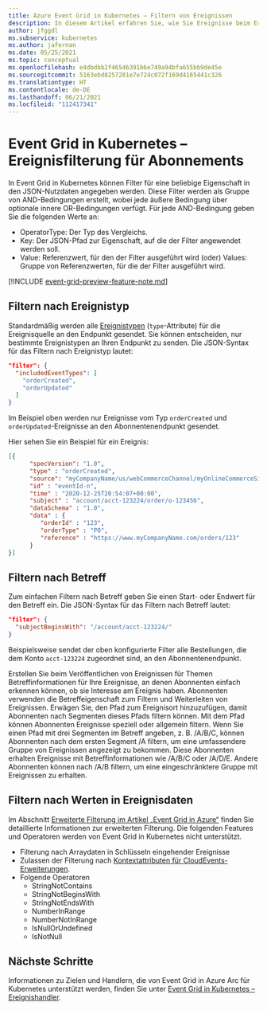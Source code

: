 ```yaml
---
title: Azure Event Grid in Kubernetes – Filtern von Ereignissen
description: In diesem Artikel erfahren Sie, wie Sie Ereignisse beim Erstellen eines Azure Event Grid-Abonnements filtern können.
author: jfggdl
ms.subservice: kubernetes
ms.author: jafernan
ms.date: 05/25/2021
ms.topic: conceptual
ms.openlocfilehash: e4dbdbb2f46546391b6e749a94bfa655bb9de45e
ms.sourcegitcommit: 5163ebd8257281e7e724c072f169d4165441c326
ms.translationtype: HT
ms.contentlocale: de-DE
ms.lasthandoff: 06/21/2021
ms.locfileid: "112417341"
---
```

# <a name="event-grid-on-kubernetes---event-filtering-for-subscriptions"></a>Event Grid in Kubernetes – Ereignisfilterung für Abonnements
In Event Grid in Kubernetes können Filter für eine beliebige Eigenschaft in den JSON-Nutzdaten angegeben werden. Diese Filter werden als Gruppe von AND-Bedingungen erstellt, wobei jede äußere Bedingung über optionale innere OR-Bedingungen verfügt. Für jede AND-Bedingung geben Sie die folgenden Werte an:

- OperatorType: Der Typ des Vergleichs.
- Key: Der JSON-Pfad zur Eigenschaft, auf die der Filter angewendet werden soll.
- Value: Referenzwert, für den der Filter ausgeführt wird (oder) Values: Gruppe von Referenzwerten, für die der Filter ausgeführt wird.

[!INCLUDE [event-grid-preview-feature-note.md](../includes/event-grid-preview-feature-note.md)]



## <a name="filter-by-event-type"></a>Filtern nach Ereignistyp
Standardmäßig werden alle [Ereignistypen](event-schemas.md) (`type`-Attribute) für die Ereignisquelle an den Endpunkt gesendet. Sie können entscheiden, nur bestimmte Ereignistypen an Ihren Endpunkt zu senden. Die JSON-Syntax für das Filtern nach Ereignistyp lautet:

```json
"filter": {
  "includedEventTypes": [
    "orderCreated",
    "orderUpdated"
  ]
}
```

Im Beispiel oben werden nur Ereignisse vom Typ `orderCreated` und `orderUpdated`-Ereignisse an den Abonnentenendpunkt gesendet. 

Hier sehen Sie ein Beispiel für ein Ereignis:

```json
[{
      "specVersion": "1.0",
      "type" : "orderCreated",
      "source": "myCompanyName/us/webCommerceChannel/myOnlineCommerceSiteBrandName",
      "id" : "eventId-n",
      "time" : "2020-12-25T20:54:07+00:00",
      "subject" : "account/acct-123224/order/o-123456",
      "dataSchema" : "1.0",
      "data" : {
         "orderId" : "123",
         "orderType" : "PO",
         "reference" : "https://www.myCompanyName.com/orders/123"
      }
}]
```

## <a name="filter-by-subject"></a>Filtern nach Betreff
Zum einfachen Filtern nach Betreff geben Sie einen Start- oder Endwert für den Betreff ein. Die JSON-Syntax für das Filtern nach Betreff lautet:

```json
"filter": {
  "subjectBeginsWith": "/account/acct-123224/"
}
``` 

Beispielsweise sendet der oben konfigurierte Filter alle Bestellungen, die dem Konto `acct-123224` zugeordnet sind, an den Abonnentenendpunkt. 

Erstellen Sie beim Veröffentlichen von Ereignissen für Themen Betreffinformationen für Ihre Ereignisse, an denen Abonnenten einfach erkennen können, ob sie Interesse am Ereignis haben. Abonnenten verwenden die Betreffeigenschaft zum Filtern und Weiterleiten von Ereignissen. Erwägen Sie, den Pfad zum Ereignisort hinzuzufügen, damit Abonnenten nach Segmenten dieses Pfads filtern können. Mit dem Pfad können Abonnenten Ereignisse speziell oder allgemein filtern. Wenn Sie einen Pfad mit drei Segmenten im Betreff angeben, z. B. /A/B/C, können Abonnenten nach dem ersten Segment /A filtern, um eine umfassendere Gruppe von Ereignissen angezeigt zu bekommen. Diese Abonnenten erhalten Ereignisse mit Betreffinformationen wie /A/B/C oder /A/D/E. Andere Abonnenten können nach /A/B filtern, um eine eingeschränktere Gruppe mit Ereignissen zu erhalten.

## <a name="filter-by-values-in-event-data"></a>Filtern nach Werten in Ereignisdaten
Im Abschnitt [Erweiterte Filterung im Artikel „Event Grid in Azure“](../event-filtering.md) finden Sie detaillierte Informationen zur erweiterten Filterung. Die folgenden Features und Operatoren werden von Event Grid in Kubernetes nicht unterstützt. 

- Filterung nach Arraydaten in Schlüsseln eingehender Ereignisse
- Zulassen der Filterung nach [Kontextattributen für CloudEvents-Erweiterungen](https://github.com/cloudevents/spec/blob/v1.0/documented-extensions.md).
- Folgende Operatoren
    - StringNotContains
    - StringNotBeginsWith
    - StringNotEndsWith
    - NumberInRange
    - NumberNotInRange
    - IsNullOrUndefined
    - IsNotNull
    

## <a name="next-steps"></a>Nächste Schritte
Informationen zu Zielen und Handlern, die von Event Grid in Azure Arc für Kubernetes unterstützt werden, finden Sie unter [Event Grid in Kubernetes – Ereignishandler](event-handlers.md).